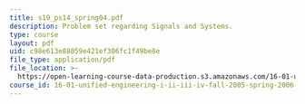 ```yaml
---
title: s19_ps14_spring04.pdf
description: Problem set regarding Signals and Systems.
type: course
layout: pdf
uid: c98e613e88059e421ef306fc1f49be8e
file_type: application/pdf
file_location: >-
  https://open-learning-course-data-production.s3.amazonaws.com/16-01-unified-engineering-i-ii-iii-iv-fall-2005-spring-2006/c98e613e88059e421ef306fc1f49be8e_s19_ps14_spring04.pdf
course_id: 16-01-unified-engineering-i-ii-iii-iv-fall-2005-spring-2006
---
```

